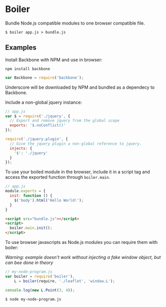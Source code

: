 # Boiler
Bundle Node.js compatible modules to one browser compatible file.

    $ boiler app.js > bundle.js

## Examples

Install Backbone with NPM and use in browser:

    npm install backbone

```javascript
var Backbone = require('backbone');
```

Underscore will be downloaded by NPM and bundled as a dependecy to Backbone.

Include a non-global jquery instance:

```javascript
// app.js
var $ = require('./jquery', {
  // Export and remove jquery from the global scope
  exports: '$.noConflict()'
});

require('./jquery.plugin', {
  // Give the jquery plugin a non-global reference to jquery.
  injects: {
    '$': './jquery'
  }
});
```

To use your boiled module in the browser, include it in a script tag and access
the exported function through ```boiler.main```.

```javascript
// app.js
module.exports = {
  init: function () {
    $('body').html('Hello World!');
  }
}
```

```html
<script src="bundle.js"></script>
<script>
  boiler.main.init();
</script>
````

To use browser javascripts as Node.js modules you can require them with boiler:

*Warning: example doesn't work without injecting a fake window object, but can
bee done in theory*

```javascript
// my-node-program.js
var boiler = require('boiler'),
    L = boiler(require, './leaflet', 'window.L');

console.log(new L.Point(3, 4));
```

    $ node my-node-program.js